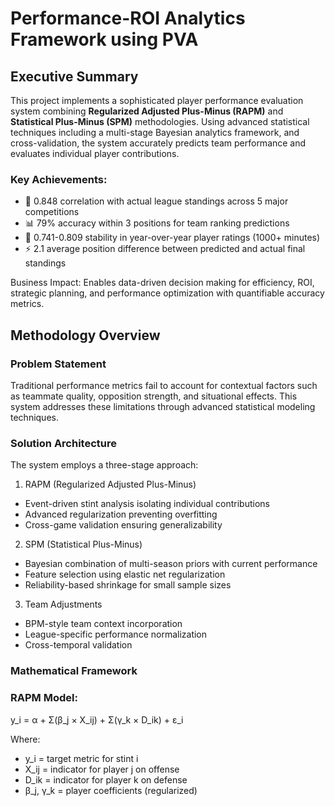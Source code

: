# Performance-ROI Analytics Framework using PVA

## Executive Summary
This project implements a sophisticated player performance evaluation system combining **Regularized Adjusted Plus-Minus (RAPM)** and **Statistical Plus-Minus (SPM)** methodologies. Using advanced statistical techniques including a multi-stage Bayesian analytics framework, and cross-validation, the system accurately predicts team performance and evaluates individual player contributions.

### Key Achievements:

- 🎯 0.848 correlation with actual league standings across 5 major competitions
- 📊 79% accuracy within 3 positions for team ranking predictions
- 🔄 0.741-0.809 stability in year-over-year player ratings (1000+ minutes)
- ⚡ 2.1 average position difference between predicted and actual final standings

Business Impact: Enables data-driven decision making for efficiency, ROI, strategic planning, and performance optimization with quantifiable accuracy metrics.

## Methodology Overview
### Problem Statement
Traditional performance metrics fail to account for contextual factors such as teammate quality, opposition strength, and situational effects. This system addresses these limitations through advanced statistical modeling techniques.
### Solution Architecture
The system employs a three-stage approach:
1. RAPM (Regularized Adjusted Plus-Minus)
- Event-driven stint analysis isolating individual contributions
- Advanced regularization preventing overfitting
- Cross-game validation ensuring generalizability
2. SPM (Statistical Plus-Minus)
- Bayesian combination of multi-season priors with current performance
- Feature selection using elastic net regularization
- Reliability-based shrinkage for small sample sizes
3. Team Adjustments
- BPM-style team context incorporation
- League-specific performance normalization
- Cross-temporal validation


### Mathematical Framework
### RAPM Model:
y_i = α + Σ(β_j × X_ij) + Σ(γ_k × D_ik) + ε_i

Where:
- y_i = target metric for stint i
- X_ij = indicator for player j on offense
- D_ik = indicator for player k on defense
- β_j, γ_k = player coefficients (regularized)